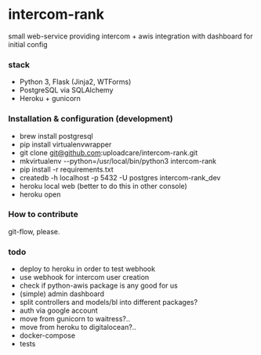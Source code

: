 # intercom-rank
small web-service providing intercom + awis integration
with dashboard for initial config

### stack
- Python 3, Flask (Jinja2, WTForms)
- PostgreSQL via SQLAlchemy
- Heroku + gunicorn

### Installation & configuration (development)
- brew install postgresql
- pip install virtualenvwrapper
- git clone git@github.com:uploadcare/intercom-rank.git
- mkvirtualenv --python=/usr/local/bin/python3 intercom-rank
- pip install -r requirements.txt
- createdb -h localhost -p 5432 -U postgres intercom-rank_dev
- heroku local web (better to do this in other console)
- heroku open

### How to contribute
git-flow, please.

### todo
- deploy to heroku in order to test webhook
- use webhook for intercom user creation
- check if python-awis package is any good for us
- (simple) admin dashboard
- split controllers and models/bl into different packages?
- auth via google account
- move from gunicorn to waitress?..
- move from heroku to digitalocean?..
- docker-compose
- tests